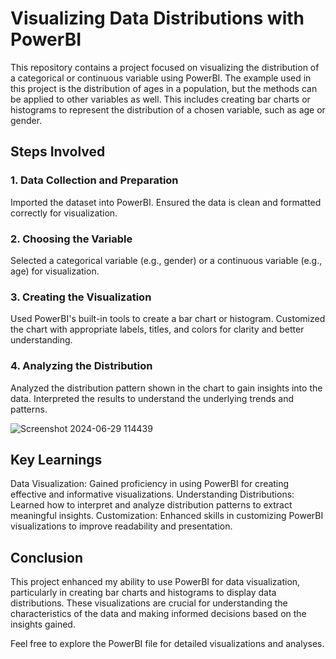 # Visualizing Data Distributions with PowerBI
This repository contains a project focused on visualizing the distribution of a categorical or continuous variable using PowerBI. The example used in this project is the distribution of ages in a population, but the methods can be applied to other variables as well. This includes creating bar charts or histograms to represent the distribution of a chosen variable, such as age or gender.

## Steps Involved
### 1. Data Collection and Preparation

Imported the dataset into PowerBI.
Ensured the data is clean and formatted correctly for visualization.

### 2. Choosing the Variable

Selected a categorical variable (e.g., gender) or a continuous variable (e.g., age) for visualization.

### 3. Creating the Visualization

Used PowerBI's built-in tools to create a bar chart or histogram.
Customized the chart with appropriate labels, titles, and colors for clarity and better understanding.

### 4. Analyzing the Distribution

Analyzed the distribution pattern shown in the chart to gain insights into the data.
Interpreted the results to understand the underlying trends and patterns.

![Screenshot 2024-06-29 114439](https://github.com/muhammadtalha72014/PRODIGY_DS_01/assets/173653061/2c98358a-838e-405a-b75a-0b54c344c6be)

## Key Learnings
Data Visualization: Gained proficiency in using PowerBI for creating effective and informative visualizations.
Understanding Distributions: Learned how to interpret and analyze distribution patterns to extract meaningful insights.
Customization: Enhanced skills in customizing PowerBI visualizations to improve readability and presentation.

## Conclusion
This project enhanced my ability to use PowerBI for data visualization, particularly in creating bar charts and histograms to display data distributions. These visualizations are crucial for understanding the characteristics of the data and making informed decisions based on the insights gained.

Feel free to explore the PowerBI file for detailed visualizations and analyses.

